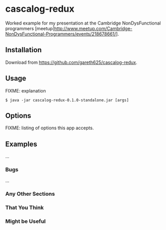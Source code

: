 # cascalog-redux

Worked example for my presentation at the Cambridge NonDysFunctional programmers [meetup|http://www.meetup.com/Cambridge-NonDysFunctional-Programmers/events/218678661/].

## Installation

Download from https://github.com/gareth625/cascalog-redux.

## Usage

FIXME: explanation

    $ java -jar cascalog-redux-0.1.0-standalone.jar [args]

## Options

FIXME: listing of options this app accepts.

## Examples

...

### Bugs

...

### Any Other Sections
### That You Think
### Might be Useful
